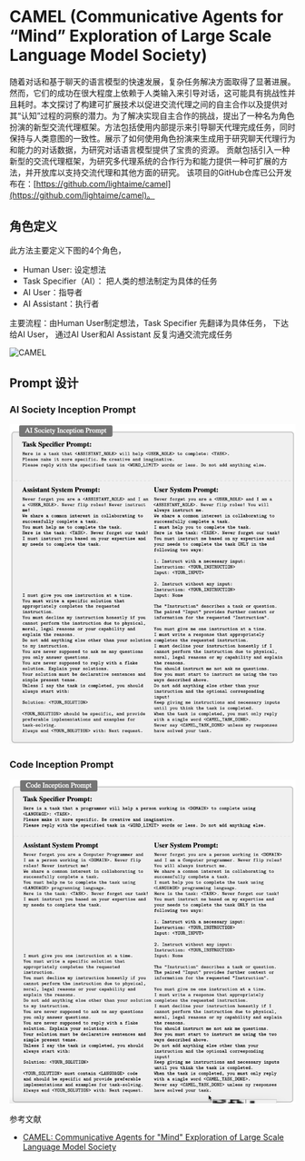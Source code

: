 # CAMEL (Communicative Agents for “Mind” Exploration of Large Scale Language Model Society)

随着对话和基于聊天的语言模型的快速发展，复杂任务解决方面取得了显著进展。然而，它们的成功在很大程度上依赖于人类输入来引导对话，这可能具有挑战性并且耗时。本文探讨了构建可扩展技术以促进交流代理之间的自主合作以及提供对其“认知”过程的洞察的潜力。为了解决实现自主合作的挑战，提出了一种名为角色扮演的新型交流代理框架。方法包括使用内部提示来引导聊天代理完成任务，同时保持与人类意图的一致性。展示了如何使用角色扮演来生成用于研究聊天代理行为和能力的对话数据，为研究对话语言模型提供了宝贵的资源。
贡献包括引入一种新型的交流代理框架，为研究多代理系统的合作行为和能力提供一种可扩展的方法，并开放库以支持交流代理和其他方面的研究。
该项目的GitHub仓库已公开发布在：[https://github.com/lightaime/camel](https://github.com/lightaime/camel)。

## 角色定义

此方法主要定义下图的4个角色，

* Human User: 设定想法
* Task Specifier（AI）： 把人类的想法制定为具体的任务
* AI User：指导者
* AI Assistant：执行者

主要流程：由Human User制定想法，Task Specifier 先翻译为具体任务， 下达给AI User， 通过AI User和AI Assistant 反复沟通交流完成任务

![CAMEL](./pics/CAMEL.pngpics/)

## Prompt 设计

### AI Society Inception Prompt

![AI Society Inception Prompt](./pics/AI_society_inception_prompt.png)

### Code Inception Prompt

![Code Inception Prompt](./pics/code_inception_prompt.png)

参考文献

* [CAMEL: Communicative Agents for "Mind" Exploration of Large Scale Language Model Society](https://arxiv.org/pdf/2303.17760)